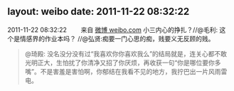 layout: weibo
date: 2011-11-22 08:32:22
---
2011-11-22 08:32:22  &nbsp;&nbsp;&nbsp;&nbsp;&nbsp;&nbsp; 来自 <a href="http://weibo.com/" rel="nofollow">微博 weibo.com</a>
小三内心的挣扎？//@毛利: 这个是情感界的作业本吗？ //@弘贤:痴要一门心思的痴，贱要义无反顾的贱。
>  @琦殿: 没名没分没有过“我喜欢你你喜欢我么”的结局就是，连关心都不敢光明正大，生怕扰了你清净又招了你厌烦，再收获一句“你是哪位要你多嘴”。不是害羞是害怕啊，你郁结在我看不见的地方，我拧巴出一片风雨雷电。 ​​​
